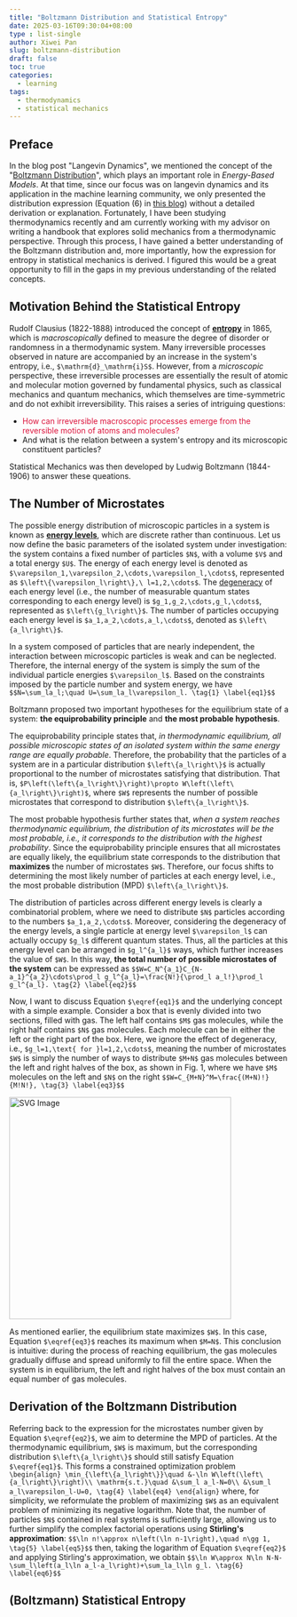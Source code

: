 ```yaml
---
title: "Boltzmann Distribution and Statistical Entropy"
date: 2025-03-16T09:30:04+08:00
type : list-single
author: Xiwei Pan
slug: boltzmann-distribution
draft: false
toc: true
categories:
  - learning
tags:
  - thermodynamics
  - statistical mechanics
---
```

## Preface
In the blog post "Langevin Dynamics", we mentioned the concept of the "[Boltzmann Distribution](https://xiweipan.com/en/2024/10/15/langevin-dynamics/#boltzmann-distribution)", which plays an important role in *Energy-Based Models*. At that time, since our focus was on langevin dynamics and its application in the machine learning community, we only presented the distribution expression (Equation (6) in [this blog](https://xiweipan.com/en/2024/10/15/langevin-dynamics/)) without a detailed derivation or explanation. Fortunately, I have been studying thermodynamics recently and am currently working with my advisor on writing a handbook that explores solid mechanics from a thermodynamic perspective. Through this process, I have gained a better understanding of the Boltzmann distribution and, more importantly, how the expression for entropy in statistical mechanics is derived. I figured this would be a great opportunity to fill in the gaps in my previous understanding of the related concepts.

## Motivation Behind the Statistical Entropy
Rudolf Clausius (1822-1888) introduced the concept of **[entropy](https://en.wikipedia.org/wiki/Entropy)** in 1865, which is *macroscopically* defined to measure the degree of disorder or randomness in a thermodynamic system. Many irreversible processes observed in nature are accompanied by an increase in the system's entropy, i.e., `$\mathrm{d}_\mathrm{i}S$`. However, from a *microscopic* perspective, these irreversible processes are essentially the result of atomic and molecular motion governed by fundamental physics, such as classical mechanics and quantum mechanics, which themselves are time-symmetric and do not exhibit irreversibility. This raises a series of intriguing questions: 
- <font color=Crimson>How can irreversible macroscopic processes emerge from the reversible motion of atoms and molecules?</font>
- And what is the relation between a system's entropy and its microscopic constituent particles?

Statistical Mechanics was then developed by Ludwig Boltzmann (1844-1906) to answer these queations.

## The Number of Microstates
The possible energy distribution of microscopic particles in a system is known as **[energy levels](https://en.wikipedia.org/wiki/Energy_level)**, which are discrete rather than continuous. Let us now define the basic parameters of the isolated system under investigation: the system contains a fixed number of particles `$N$`, with a volume `$V$` and a total energy `$U$`. The energy of each energy level is denoted as `$\varepsilon_1,\varepsilon_2,\cdots,\varepsilon_l,\cdots$`, represented as `$\left\{\varepsilon_l\right\},\ l=1,2,\cdots$`. The [degeneracy](https://en.wikipedia.org/wiki/Degenerate_energy_levels) of each energy level (i.e., the number of measurable quantum states corresponding to each energy level) is `$g_1,g_2,\cdots,g_l,\cdots$`, represented as `$\left\{g_l\right\}$`. The number of particles occupying each energy level is `$a_1,a_2,\cdots,a_l,\cdots$`, denoted as `$\left\{a_l\right\}$`.

In a system composed of particles that are nearly independent, the interaction between microscopic particles is weak and can be neglected. Therefore, the internal energy of the system is simply the sum of the individual particle energies `$\varepsilon_l$`. Based on the constraints imposed by the particle number and system energy, we have
`$$N=\sum_la_l;\quad U=\sum_la_l\varepsilon_l. \tag{1} \label{eq1}$$`

Boltzmann proposed two important hypotheses for the equilibrium state of a system: **the equiprobability principle** and **the most probable hypothesis**.

The equiprobability principle states that, *in thermodynamic equilibrium, all possible microscopic states of an isolated system within the same energy range are equally probable*. Therefore, the probability that the particles of a system are in a particular distribution `$\left\{a_l\right\}$` is actually proportional to the number of microstates satisfying that distribution. That is, `$P\left(\left\{a_l\right\}\right)\propto W\left(\left\{a_l\right\}\right)$`, where `$W$` represents the number of possible microstates that correspond to distribution `$\left\{a_l\right\}$`.

The most probable hypothesis further states that, *when a system reaches thermodynamic equilibrium, the distribution of its microstates will be the most probable, i.e., it corresponds to the distribution with the highest probability*. Since the equiprobability principle ensures that all microstates are equally likely, the equilibrium state corresponds to the distribution that **maximizes** the number of microstates `$W$`. Therefore, our focus shifts to determining the most likely number of particles at each energy level, i.e., the most probable distribution (MPD) `$\left\{a_l\right\}$`.

The distribution of particles across different energy levels is clearly a combinatorial problem, where we need to distribute `$N$` particles according to the numbers `$a_1,a_2,\cdots$`. Moreover, considering the degeneracy of the energy levels, a single particle at energy level `$\varepsilon_l$` can actually occupy `$g_l$` different quantum states. Thus, all the particles at this energy level can be arranged in `$g_l^{a_l}$` ways, which further increases the value of `$W$`. In this way, **the total number of possible microstates of the system** can be expressed as
`$$W=C_N^{a_1}C_{N-a_1}^{a_2}\cdots\prod_l g_l^{a_l}=\frac{N!}{\prod_l a_l!}\prod_l g_l^{a_l}. \tag{2} \label{eq2}$$`

Now, I want to discuss Equation `$\eqref{eq1}$` and the underlying concept with a simple example. Consider a box that is evenly divided into two sections, filled with gas. The left half contains `$M$` gas molecules, while the right half contains `$N$` gas molecules. Each molecule can be in either the left or the right part of the box. Here, we ignore the effect of degeneracy, i.e., `$g_l=1,\text{ for }l=1,2,\cdots$`, meaning the number of microstates `$W$` is simply the number of ways to distribute `$M+N$` gas molecules between the left and right halves of the box, as shown in Fig. 1, where we have `$M$` molecules on the left and `$N$` on the right
`$$W=C_{M+N}^M=\frac{(M+N)!}{M!N!}, \tag{3} \label{eq3}$$`

<img src="/figures/blogFigs/boltzmannDistribution/combinatorial_problem.svg" caption="A combinatorial problem defined by distributing M+N gas molecules between the two halves of the box, with M molecules on the left and N on the right." alt="SVG Image" width="400">

As mentioned earlier, the equilibrium state maximizes `$W$`. In this case, Equation `$\eqref{eq3}$` reaches its maximum when `$M=N$`. This conclusion is intuitive: during the process of reaching equilibrium, the gas molecules gradually diffuse and spread uniformly to fill the entire space. When the system is in equilibrium, the left and right halves of the box must contain an equal number of gas molecules.

## Derivation of the Boltzmann Distribution
Referring back to the expression for the microstates number given by Equation `$\eqref{eq2}$`, we aim to determine the MPD of particles. At the thermodynamic equilibrium, `$W$` is maximum, but the corresponding distribution `$\left\{a_l\right\}$` should still satisfy Equation `$\eqref{eq1}$`. This forms a constrained optimization problem
`\begin{align}
\min_{\left\{a_l\right\}}\quad &-\ln W\left(\left\{a_l\right\}\right)\\
\mathrm{s.t.}\quad &\sum_l a_l-N=0\\
&\sum_l a_l\varepsilon_l-U=0, \tag{4} \label{eq4}
\end{align}` 
where, for simplicity, we reformulate the problem of maximizing `$W$` as an equivalent problem of minimizing its negative logarithm. Note that, the number of particles `$N$` contained in real systems is sufficiently large, allowing us to further simplify the complex factorial operations using **Stirling's approximation**:
`$$\ln n!\approx n\left(\ln n-1\right),\quad n\gg 1, \tag{5} \label{eq5}$$`
then, taking the logarithm of Equation `$\eqref{eq2}$` and applying Stirling's approximation, we obtain
`$$\ln W\approx N\ln N-N-\sum_l\left(a_l\ln a_l-a_l\right)+\sum_la_l\ln g_l. \tag{6} \label{eq6}$$`

## (Boltzmann) Statistical Entropy